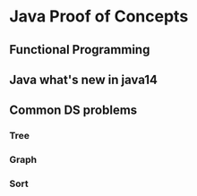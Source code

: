 # Java Proof of Concepts
## Functional Programming
## Java what's new in java14
## Common DS problems
### Tree
### Graph
### Sort